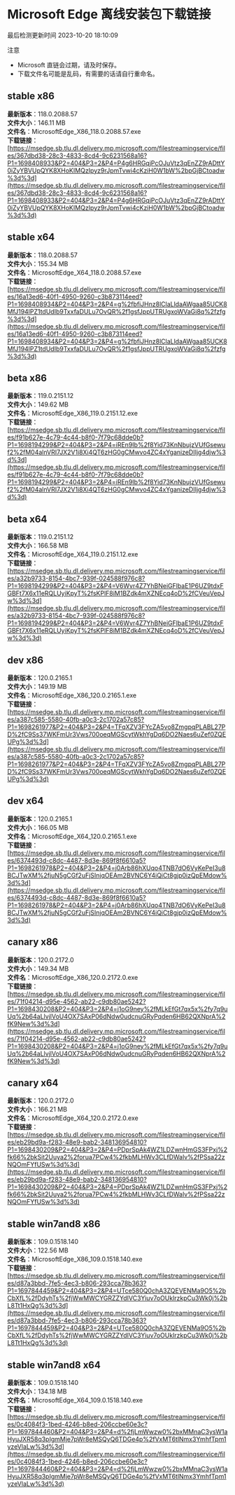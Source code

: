 # Microsoft Edge 离线安装包下载链接
最后检测更新时间
2023-10-20 18:10:09

注意
* Microsoft 直链会过期，请及时保存。
* 下载文件名可能是乱码，有需要的话请自行重命名。

## stable x86
**最新版本**：118.0.2088.57  
**文件大小**：146.11 MB  
**文件名**：MicrosoftEdge_X86_118.0.2088.57.exe  
**下载链接**：[https://msedge.sb.tlu.dl.delivery.mp.microsoft.com/filestreamingservice/files/367dbd38-28c3-4833-8cd4-9c6231568a16?P1=1698408933&P2=404&P3=2&P4=P4g6HRGqjPcOJuVtz3qEnZZ9rADttY0iZyYBVUpQYK8XHoKIMQzIpyz9rJpmTvwi4cKziH0W1bW%2bpGjBCtoadw%3d%3d](https://msedge.sb.tlu.dl.delivery.mp.microsoft.com/filestreamingservice/files/367dbd38-28c3-4833-8cd4-9c6231568a16?P1=1698408933&P2=404&P3=2&P4=P4g6HRGqjPcOJuVtz3qEnZZ9rADttY0iZyYBVUpQYK8XHoKIMQzIpyz9rJpmTvwi4cKziH0W1bW%2bpGjBCtoadw%3d%3d)  

## stable x64
**最新版本**：118.0.2088.57  
**文件大小**：155.34 MB  
**文件名**：MicrosoftEdge_X64_118.0.2088.57.exe  
**下载链接**：[https://msedge.sb.tlu.dl.delivery.mp.microsoft.com/filestreamingservice/files/16a13ed6-40f1-4950-9260-c3b873114eed?P1=1698408934&P2=404&P3=2&P4=g%2fbfiJHnz8lClaLldaAWgaa85UCK8MfJ194lPZ1tdUdIb9TxxfaDULu7OvQR%2f1gsfJppUTRUgxoWVaGi8q%2fzfg%3d%3d](https://msedge.sb.tlu.dl.delivery.mp.microsoft.com/filestreamingservice/files/16a13ed6-40f1-4950-9260-c3b873114eed?P1=1698408934&P2=404&P3=2&P4=g%2fbfiJHnz8lClaLldaAWgaa85UCK8MfJ194lPZ1tdUdIb9TxxfaDULu7OvQR%2f1gsfJppUTRUgxoWVaGi8q%2fzfg%3d%3d)  

## beta x86
**最新版本**：119.0.2151.12  
**文件大小**：149.62 MB  
**文件名**：MicrosoftEdge_X86_119.0.2151.12.exe  
**下载链接**：[https://msedge.sb.tlu.dl.delivery.mp.microsoft.com/filestreamingservice/files/f91b627e-4c79-4c44-b8f0-7f79c68dde0b?P1=1698194299&P2=404&P3=2&P4=iREn9Ib%2f8Yid73KnNbujzVUfGsewuf2%2fM04alnVRI7JX2V1i8Xi4QT6zHG0gCMwvo4ZC4xYganizeDIIjg4djw%3d%3d](https://msedge.sb.tlu.dl.delivery.mp.microsoft.com/filestreamingservice/files/f91b627e-4c79-4c44-b8f0-7f79c68dde0b?P1=1698194299&P2=404&P3=2&P4=iREn9Ib%2f8Yid73KnNbujzVUfGsewuf2%2fM04alnVRI7JX2V1i8Xi4QT6zHG0gCMwvo4ZC4xYganizeDIIjg4djw%3d%3d)  

## beta x64
**最新版本**：119.0.2151.12  
**文件大小**：166.58 MB  
**文件名**：MicrosoftEdge_X64_119.0.2151.12.exe  
**下载链接**：[https://msedge.sb.tlu.dl.delivery.mp.microsoft.com/filestreamingservice/files/a32b9733-8154-4bc7-939f-024588f976c8?P1=1698194299&P2=404&P3=2&P4=V6Wvr4Z7YhBNeiGFlbaE1P6UZ9tdxFGBFt7X6x11eRQLUyiKpyT%2fsKPlF8iM1BZdk4mXZNEcq4oD%2fCVeuVepJw%3d%3d](https://msedge.sb.tlu.dl.delivery.mp.microsoft.com/filestreamingservice/files/a32b9733-8154-4bc7-939f-024588f976c8?P1=1698194299&P2=404&P3=2&P4=V6Wvr4Z7YhBNeiGFlbaE1P6UZ9tdxFGBFt7X6x11eRQLUyiKpyT%2fsKPlF8iM1BZdk4mXZNEcq4oD%2fCVeuVepJw%3d%3d)  

## dev x86
**最新版本**：120.0.2165.1  
**文件大小**：149.19 MB  
**文件名**：MicrosoftEdge_X86_120.0.2165.1.exe  
**下载链接**：[https://msedge.sb.tlu.dl.delivery.mp.microsoft.com/filestreamingservice/files/a387c585-5580-40fb-a0c3-2c1702a57c85?P1=1698261977&P2=404&P3=2&P4=TFqXZV3FYcZA5vo8ZmgpqPLABL27PD%2fC9Ss37WKFmUr3Vws700oeqMGScytWkhYgDq6DO2Naes6uZef0ZQEUPg%3d%3d](https://msedge.sb.tlu.dl.delivery.mp.microsoft.com/filestreamingservice/files/a387c585-5580-40fb-a0c3-2c1702a57c85?P1=1698261977&P2=404&P3=2&P4=TFqXZV3FYcZA5vo8ZmgpqPLABL27PD%2fC9Ss37WKFmUr3Vws700oeqMGScytWkhYgDq6DO2Naes6uZef0ZQEUPg%3d%3d)  

## dev x64
**最新版本**：120.0.2165.1  
**文件大小**：166.05 MB  
**文件名**：MicrosoftEdge_X64_120.0.2165.1.exe  
**下载链接**：[https://msedge.sb.tlu.dl.delivery.mp.microsoft.com/filestreamingservice/files/6374493d-c8dc-4487-8d3e-869f8f6610a5?P1=1698261978&P2=404&P3=2&P4=j0Arb86hXUqo4TNB7dO6VyKePeI3u8BCJTwXM%2fjuN5gCGf2uFjSInjqOEAm2BVNC6Y4iQiCt8gjp0izQpEMdow%3d%3d](https://msedge.sb.tlu.dl.delivery.mp.microsoft.com/filestreamingservice/files/6374493d-c8dc-4487-8d3e-869f8f6610a5?P1=1698261978&P2=404&P3=2&P4=j0Arb86hXUqo4TNB7dO6VyKePeI3u8BCJTwXM%2fjuN5gCGf2uFjSInjqOEAm2BVNC6Y4iQiCt8gjp0izQpEMdow%3d%3d)  

## canary x86
**最新版本**：120.0.2172.0  
**文件大小**：149.34 MB  
**文件名**：MicrosoftEdge_X86_120.0.2172.0.exe  
**下载链接**：[https://msedge.sb.tlu.dl.delivery.mp.microsoft.com/filestreamingservice/files/71f04214-d95e-4562-ab22-c9db80ae5242?P1=1698430208&P2=404&P3=2&P4=j1oG9ney%2fMLkEfGt7qx5x%2fy7q9uUq%2b64aLlvjlVoU4OX7SAxP06dNdw0udcnuGRyPqden6HB62QXNprA%2fK9New%3d%3d](https://msedge.sb.tlu.dl.delivery.mp.microsoft.com/filestreamingservice/files/71f04214-d95e-4562-ab22-c9db80ae5242?P1=1698430208&P2=404&P3=2&P4=j1oG9ney%2fMLkEfGt7qx5x%2fy7q9uUq%2b64aLlvjlVoU4OX7SAxP06dNdw0udcnuGRyPqden6HB62QXNprA%2fK9New%3d%3d)  

## canary x64
**最新版本**：120.0.2172.0  
**文件大小**：166.21 MB  
**文件名**：MicrosoftEdge_X64_120.0.2172.0.exe  
**下载链接**：[https://msedge.sb.tlu.dl.delivery.mp.microsoft.com/filestreamingservice/files/eb29bd9a-f283-48e9-bab2-348136954810?P1=1698430209&P2=404&P3=2&P4=PDprSpAk4WZ1LDZwnHmGS3FPxj%2fk66%2bkSit2Uuya2%2forua7PCw4%2fkbMLHWv3CLfDWalv%2fPSsa22zNQOmFYfUSw%3d%3d](https://msedge.sb.tlu.dl.delivery.mp.microsoft.com/filestreamingservice/files/eb29bd9a-f283-48e9-bab2-348136954810?P1=1698430209&P2=404&P3=2&P4=PDprSpAk4WZ1LDZwnHmGS3FPxj%2fk66%2bkSit2Uuya2%2forua7PCw4%2fkbMLHWv3CLfDWalv%2fPSsa22zNQOmFYfUSw%3d%3d)  

## stable win7and8 x86
**最新版本**：109.0.1518.140  
**文件大小**：122.56 MB  
**文件名**：MicrosoftEdge_X86_109.0.1518.140.exe  
**下载链接**：[https://msedge.sb.tlu.dl.delivery.mp.microsoft.com/filestreamingservice/files/d87a3bbd-7fe5-4ec3-b806-293cca78b363?P1=1697844459&P2=404&P3=2&P4=UTce580Q0chA3ZQEVENMa9O5%2bCbXfL%2fDdyhTs%2fjWwMWCYGRZZYdIVC3Yiuv7oOUklrzkpCu3Wk0j%2bL8Tt1HxQg%3d%3d](https://msedge.sb.tlu.dl.delivery.mp.microsoft.com/filestreamingservice/files/d87a3bbd-7fe5-4ec3-b806-293cca78b363?P1=1697844459&P2=404&P3=2&P4=UTce580Q0chA3ZQEVENMa9O5%2bCbXfL%2fDdyhTs%2fjWwMWCYGRZZYdIVC3Yiuv7oOUklrzkpCu3Wk0j%2bL8Tt1HxQg%3d%3d)  

## stable win7and8 x64
**最新版本**：109.0.1518.140  
**文件大小**：134.18 MB  
**文件名**：MicrosoftEdge_X64_109.0.1518.140.exe  
**下载链接**：[https://msedge.sb.tlu.dl.delivery.mp.microsoft.com/filestreamingservice/files/0c4084f3-1bed-4246-b8ed-206ccbe60e3c?P1=1697844460&P2=404&P3=2&P4=d%2fjLmWwzw0%2bxMMnaC3ysW1aHyuJXR58q3pIgmMje7pWr8eMSQyQ6TDGe4p%2fVxMT6tlNmx3YmhfTpm1yzeVlaLw%3d%3d](https://msedge.sb.tlu.dl.delivery.mp.microsoft.com/filestreamingservice/files/0c4084f3-1bed-4246-b8ed-206ccbe60e3c?P1=1697844460&P2=404&P3=2&P4=d%2fjLmWwzw0%2bxMMnaC3ysW1aHyuJXR58q3pIgmMje7pWr8eMSQyQ6TDGe4p%2fVxMT6tlNmx3YmhfTpm1yzeVlaLw%3d%3d)  

